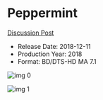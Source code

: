 # Peppermint

[Discussion Post](https://www.avsforum.com/threads/bass-eq-for-filtered-movies.2995212/post-57259796)

* Release Date: 2018-12-11
* Production Year: 2018
* Format: BD/DTS-HD MA 7.1

![img 0](https://i.imgur.com/PpbbMLz.jpg)

![img 1](https://i.imgur.com/FOSt5Vq.jpg)

